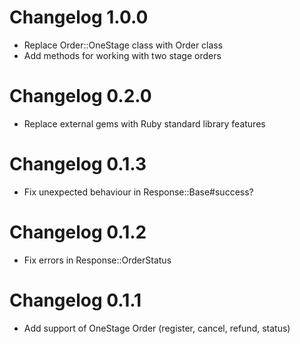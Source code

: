 # Changelog 1.0.0
- Replace Order::OneStage class with Order class
- Add methods for working with two stage orders
# Changelog 0.2.0
- Replace external gems with Ruby standard library features
# Changelog 0.1.3
- Fix unexpected behaviour in Response::Base#success?

# Changelog 0.1.2
- Fix errors in Response::OrderStatus

# Changelog 0.1.1
- Add support of OneStage Order (register, cancel, refund, status)

